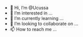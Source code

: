 - 👋 Hi, I’m @Ucussa
- 👀 I’m interested in ...
- 🌱 I’m currently learning ...
- 💞️ I’m looking to collaborate on ...
- 📫 How to reach me ...

<!---
Ucussa/Ucussa is a ✨ special ✨ repository because its `README.md` (this file) appears on your GitHub profile.
You can click the Preview link to take a look at your changes.
--->
